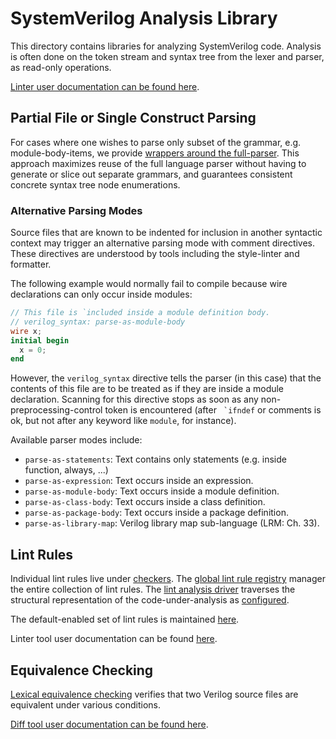 # SystemVerilog Analysis Library

<!--*
freshness: { owner: 'fangism' reviewed: '2020-10-15' }
*-->

This directory contains libraries for analyzing SystemVerilog code. Analysis is
often done on the token stream and syntax tree from the lexer and parser, as
read-only operations.

[Linter user documentation can be found here](../tool/lint).

## Partial File or Single Construct Parsing

For cases where one wishes to parse only subset of the grammar, e.g.
module-body-items, we provide
[wrappers around the full-parser](verilog_excerpt_parse.h). This approach
maximizes reuse of the full language parser without having to generate or slice
out separate grammars, and guarantees consistent concrete syntax tree node
enumerations.

### Alternative Parsing Modes

Source files that are known to be indented for inclusion in another syntactic
context may trigger an alternative parsing mode with comment directives. These
directives are understood by tools including the style-linter and formatter.

The following example would normally fail to compile because wire declarations
can only occur inside modules:

```verilog
// This file is `included inside a module definition body.
// verilog_syntax: parse-as-module-body
wire x;
initial begin
  x = 0;
end
```

However, the `verilog_syntax` directive tells the parser (in this case) that the
contents of this file are to be treated as if they are inside a module
declaration. Scanning for this directive stops as soon as any
non-preprocessing-control token is encountered (after `` `ifndef`` or comments
is ok, but not after any keyword like `module`, for instance).

Available parser modes include:

*   `parse-as-statements`: Text contains only statements (e.g. inside function,
    always, ...)
*   `parse-as-expression`: Text occurs inside an expression.
*   `parse-as-module-body`: Text occurs inside a module definition.
*   `parse-as-class-body`: Text occurs inside a class definition.
*   `parse-as-package-body`: Text occurs inside a package definition.
*   `parse-as-library-map`: Verilog library map sub-language (LRM: Ch. 33).

## Lint Rules

Individual lint rules live under [checkers](./checkers). The
[global lint rule registry](lint_rule_registry.h) manager the entire collection
of lint rules. The [lint analysis driver](verilog_linter.h) traverses the
structural representation of the code-under-analysis as
[configured](verilog_linter_configuration.h).

The default-enabled set of lint rules is maintained [here](default_rules.h).

Linter tool user documentation can be found [here](../toosl/lint).

## Equivalence Checking

[Lexical equivalence checking](verilog_equivalence.h) verifies that two Verilog
source files are equivalent under various conditions.

[Diff tool user documentation can be found here](../tool/diff).
